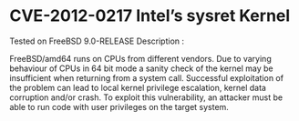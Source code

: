 # CVE-2012-0217 Intel’s sysret Kernel 

Tested on FreeBSD 9.0-RELEASE
Description :

FreeBSD/amd64 runs on CPUs from different vendors. Due to varying behaviour of CPUs in 64 bit mode a sanity check of the kernel may be insufficient when returning from a system call. Successful exploitation of the problem can lead to local kernel privilege escalation, kernel data corruption and/or crash. To exploit this vulnerability, an attacker must be able to run code with user privileges on the target system.
